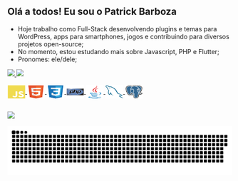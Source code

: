 ## Olá a todos! Eu sou o Patrick Barboza

- Hoje trabalho como Full-Stack desenvolvendo plugins e temas para WordPress, apps para smartphones, jogos e contribuindo para diversos projetos open-source;
- No momento, estou estudando mais sobre Javascript, PHP e Flutter;
- Pronomes: ele/dele;

<div>
  <a href="https://github.com/pbodevnsupport">
  <img height="180em" src="https://github-readme-stats.vercel.app/api?username=pbodevnsupport&show_icons=true&theme=darcula&include_all_commits=true&count_private=true"/>
    <img height="180em" src="https://github-readme-stats.vercel.app/api/top-langs/?username=pbodevnsupport&layout=compact&langs_count=7&theme=darcula"/>
</div>

<div style="display: inline block"><br>
  <img align="center" alt="Trick-JS" height="30" width="40" src="https://raw.githubusercontent.com/devicons/devicon/master/icons/javascript/javascript-plain.svg">
  <img align="center" alt="Trick-HTML" height="30" width="40" src="https://raw.githubusercontent.com/devicons/devicon/master/icons/html5/html5-original.svg">
  <img align="center" alt="Trick-CSS" height="30" width="40" src="https://raw.githubusercontent.com/devicons/devicon/master/icons/css3/css3-original.svg">
  <img align="center" alt="Trick-PHP" height="30" width="40" src="https://raw.githubusercontent.com/devicons/devicon/master/icons/php/php-original.svg">
  <img align="center" alt="Trick-Java" height="30" width="40" src="https://raw.githubusercontent.com/devicons/devicon/master/icons/java/java-original.svg">
  <img align="center" alt="Trick-MySQL" height="30" width="40" src="https://raw.githubusercontent.com/devicons/devicon/master/icons/mysql/mysql-original.svg">
  <img align="center" alt="Trick-PSQL" height="30" width="40" src="https://raw.githubusercontent.com/devicons/devicon/master/icons/postgresql/postgresql-original.svg">
</div>

##
  
<div>
  <a href="https://www.linkedin.com/in/pbodevnsupport/" target="_blank"><img src="https://img.shields.io/badge/-Linkedin-%230077B5?style=for-the-badge&logo-linkedin&logoColor=white" target="_blank"></a>
</div>

![Snake animation](https://github.com/pbodevnsupport/pbodevnsupport/blob/output/github-contribution-grid-snake.svg)
